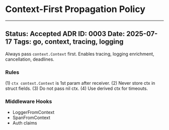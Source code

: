# Context-First Propagation Policy

---
**Status:** Accepted
**ADR ID:** 0003
**Date:** 2025-07-17
**Tags:** go, context, tracing, logging
---
Always pass `context.Context` first. Enables tracing, logging enrichment, cancellation, deadlines.

### Rules
(1) `ctx context.Context` is 1st param after receiver.
(2) Never store ctx in struct fields.
(3) Do not pass nil ctx.
(4) Use derived ctx for timeouts.

### Middleware Hooks
- LoggerFromContext
- SpanFromContext
- Auth claims
